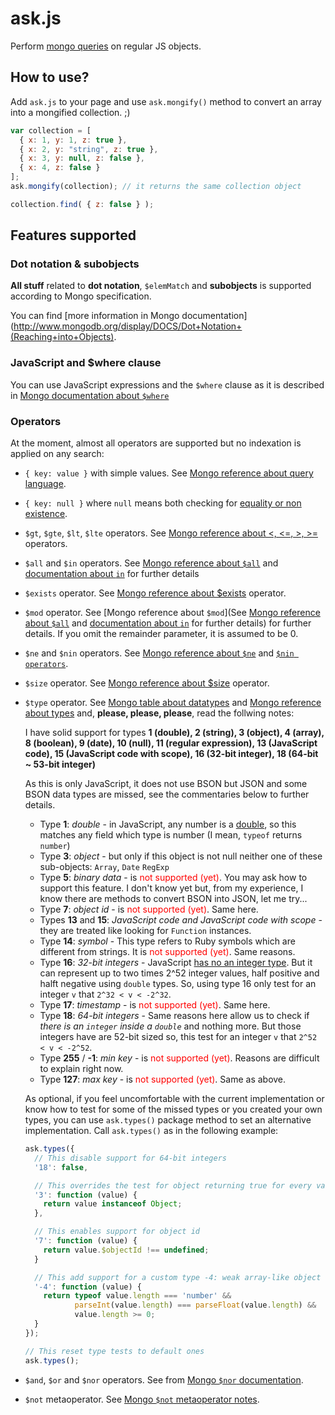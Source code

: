 # ask.js

Perform [mongo queries](http://www.mongodb.org/display/DOCS/Querying) on regular JS objects.

## How to use?

Add `ask.js` to your page and use `ask.mongify()` method to convert an array into a mongified collection. ;)

```javascript
var collection = [
  { x: 1, y: 1, z: true },
  { x: 2, y: "string", z: true },
  { x: 3, y: null, z: false },
  { x: 4, z: false }
];
ask.mongify(collection); // it returns the same collection object

collection.find( { z: false } );
```

## Features supported

### Dot notation & subobjects

**All stuff** related to __dot notation__, `$elemMatch` and __subobjects__ is supported according to Mongo specification.

You can find [more information in Mongo documentation](http://www.mongodb.org/display/DOCS/Dot+Notation+(Reaching+into+Objects).

### JavaScript and $where clause

You can use JavaScript expressions and the `$where` clause as it is described in [Mongo documentation about `$where`](http://www.mongodb.org/display/DOCS/Advanced+Queries#AdvancedQueries-JavascriptExpressionsand%7B%7B%24where%7D%7D)

### Operators

At the moment, almost all operators are supported but no indexation is applied on any search:

  + `{ key: value }` with simple values. See [Mongo reference about query language](http://www.mongodb.org/display/DOCS/Mongo+Query+Language).
  + `{ key: null }` where `null` means both checking for [equality or non existence](http://www.mongodb.org/display/DOCS/Querying+and+nulls).
  + `$gt`, `$gte`, `$lt`, `$lte` operators. See [Mongo reference about <, <=, >, >=](http://www.mongodb.org/display/DOCS/Advanced+Queries#AdvancedQueries-%3C%2C%3C%3D%2C%3E%2C%3E%3D) operators.
  + `$all` and `$in` operators. See [Mongo reference about `$all`](http://www.mongodb.org/display/DOCS/Advanced+Queries#AdvancedQueries-%24all) and [documentation about `in`](http://www.mongodb.org/display/DOCS/Advanced+Queries#AdvancedQueries-%24in) for further details
  + `$exists` operator. See [Mongo reference about $exists](http://www.mongodb.org/display/DOCS/Advanced+Queries#AdvancedQueries-%24exists) operator.
  + `$mod` operator. See [Mongo reference about `$mod`](See [Mongo reference about `$all`](http://www.mongodb.org/display/DOCS/Advanced+Queries#AdvancedQueries-%24all) and [documentation about `in`](http://www.mongodb.org/display/DOCS/Advanced+Queries#AdvancedQueries-%24in) for further details) for further details. If you omit the remainder parameter, it is assumed to be 0.
  + `$ne` and `$nin` operators. See [Mongo reference about `$ne`](http://www.mongodb.org/display/DOCS/Advanced+Queries#AdvancedQueries-%24ne) and [`$nin operators`](http://www.mongodb.org/display/DOCS/Advanced+Queries#AdvancedQueries-%24nin).
  + `$size` operator. See [Mongo reference about $size](http://www.mongodb.org/display/DOCS/Advanced+Queries#AdvancedQueries-%24size) operator.
  + `$type` operator. See [Mongo table about datatypes](http://www.mongodb.org/display/DOCS/Advanced+Queries#AdvancedQueries-%24type) and [Mongo reference about types](http://www.mongodb.org/display/DOCS/Data+Types+and+Conventions) and, **please, please, please**, read the follwing notes:

     I have solid support for types **1 (double), 2 (string), 3 (object), 4 (array), 8 (boolean), 9 (date), 10 (null), 11 (regular expression), 13 (JavaScript code), 15 (JavaScript code with scope), 16 (32-bit integer), 18 (64-bit ~ 53-bit integer)**

     As this is only JavaScript, it does not use BSON but JSON and some BSON data types are missed, see the commentaries below to further details.

       + Type **1**: *double* - in JavaScript, any number is a [double](http://en.wikipedia.org/wiki/Double-precision_floating-point_format), so this matches any field which type is number (I mean, `typeof` returns `number`)
       + Type **3**: *object* - but only if this object is not null neither one of these sub-objects: `Array`, `Date` `RegExp`
       + Type **5**: *binary data* - is <span style="color: red;">not supported (yet)</span>. You may ask how to support this feature. I don't know yet but, from my experience, I know there are methods to convert BSON into JSON, let me try...
       + Type **7**: *object id* - is <span style="color: red;">not supported (yet)</span>. Same here.
       + Types **13** and **15**: *JavaScript code and JavaScript code with scope* - they are treated like looking for `Function` instances.
       + Type **14**: *symbol* - This type refers to Ruby symbols which are different from strings. It is <span style="color: red;">not supported (yet)</span>. Same reasons.
       + Type **16**: *32-bit integers* - JavaScript [has no an integer type](http://ecma262-5.com/ELS5_HTML.htm#Section_8.5). But it can represent up to two times 2^52 integer values, half positive and halft negative using `double` types. So, using type 16 only test for an integer `v` that `2^32 < v < -2^32`.
       + Type **17**: *timestamp* - is <span style="color: red;">not supported (yet)</span>. Same here.
       + Type **18**: *64-bit integers* - Same reasons here allow us to check if *there is an `integer` inside a `double`* and nothing more. But those integers have are 52-bit sized so, this test for an integer `v` that `2^52 < v < -2^52`.
       + Type **255** / **-1**: *min key* - is <span style="color: red;">not supported (yet)</span>. Reasons are difficult to explain right now.
       + Type **127**: *max key* - is <span style="color: red;">not supported (yet)</span>. Same as above.

    As optional, if you feel uncomfortable with the current implementation or know how to test for some of the missed types or you created your own types, you can use `ask.types()` package method to set an alternative implementation. Call `ask.types()` as in the following example:

    ```javascript
    ask.types({
      // This disable support for 64-bit integers
      '18': false,

      // This overrides the test for object returning true for every value instance of Object
      '3': function (value) {
        return value instanceof Object;
      },

      // This enables support for object id
      '7': function (value) {
        return value.$objectId !== undefined;
      }

      // This add support for a custom type -4: weak array-like object
      '-4': function (value) {
        return typeof value.length === 'number' &&
               parseInt(value.length) === parseFloat(value.length) &&
               value.length >= 0;
      }
    });

    // This reset type tests to default ones
    ask.types();
    ```

  + `$and`, `$or` and `$nor` operators. See from [Mongo `$nor` documentation](http://www.mongodb.org/display/DOCS/Advanced+Queries#AdvancedQueries-%24nor).
  + `$not` metaoperator. See [Mongo `$not` metaoperator notes](http://www.mongodb.org/display/DOCS/Advanced+Queries#AdvancedQueries-Metaoperator%3A%7B%7B%24not%7D%7D). 
